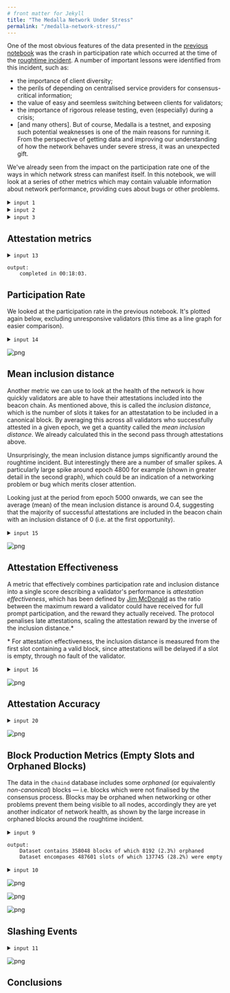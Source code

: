 ```yaml
---
# front matter for Jekyll
title: "The Medalla Network Under Stress"
permalink: "/medalla-network-stress/"
---
```

One of the most obvious features of the data presented in the [previous notebook](/medalla-validator-taxonomy) was the crash in participation rate which occurred at the time of the [roughtime incident](https://medium.com/prysmatic-labs/eth2-medalla-testnet-incident-f7fbc3cc934a). A number of important lessons were identified from this incident, such as:
- the importance of client diversity;
- the perils of depending on centralised service providers for consensus-critical information;
- the value of easy and seemless switching between clients for validators;
- the importance of rigorous release testing, even (especially) during a crisis;
- \[and many others\].
But of course, Medalla is a testnet, and exposing such potential weaknesses is one of the main reasons for running it. From the perspective of getting data and improving our understanding of how the network behaves under severe stress, it was an unexpected gift.

We've already seen from the impact on the participation rate one of the ways in which network stress can manifest itself. In this notebook, we will look at a series of other metrics which may contain valuable information about network performance, providing cues about bugs or other problems.

<details><summary><code>input 1</code></summary>

```python
# imports
import time

import psycopg2
import matplotlib.pyplot as plt
from matplotlib.ticker import PercentFormatter
import pandas as pd
from IPython.display import display
```

</details>

<details><summary><code>input 2</code></summary>

```python
# open/restart connection to chaind database
try:
    cursor.close()
    connection.close()
except:
    pass

connection = psycopg2.connect(user="chain", host="127.0.0.1", database="chain", password="medalla")
cursor = connection.cursor()
```

</details>

<details><summary><code>input 3</code></summary>

```python
# get info about dataset and validators

cursor.execute("SELECT MAX(f_slot) FROM t_blocks")
latest_slot = cursor.fetchone()[0]
n_slots = latest_slot + 1
n_epochs = (n_slots - (n_slots % 32)) // 32

cursor.execute("SELECT f_activation_eligibility_epoch, f_activation_epoch, f_exit_epoch, f_slashed, "
               "f_first_attested_epoch, f_latest_attested_epoch FROM t_validators ORDER BY f_index")
result = cursor.fetchall()
validators = [{"activation_eligibility_epoch": r[0],
               "activation_epoch"            : r[1],
               "exit_epoch"                  : r[2],
               "slashed"                     : r[3],
               "first_attestation"           : r[4],
               "latest_attestation"          : r[5]} for r in result]
```

</details>

## Attestation metrics

<details><summary><code>input 13</code></summary>

```python
# calculate mean inclusion distance, mean attestation effectiveness, attestation accuracy metrics

start_time = time.time()
last_update = 0

empty = [0] * n_epochs
success_count      = empty.copy()
unresponsive_count = empty.copy()
missed_count       = empty.copy()
correct_count      = empty.copy()
sum_distance       = empty.copy()
sum_ae             = empty.copy()

for slot in range(n_epochs * 32):
    cursor.execute(f"SELECT f_validator_index, f_performance, f_effectiveness, f_correct "
                   f"FROM t_validator_performance WHERE f_slot = {slot}")
    result = cursor.fetchone()
    validator_indices  = result[0]
    performance        = result[1]
    effectiveness      = result[2]
    correct            = result[3]
    
    epoch = slot // 32
    for position, val_index in enumerate(validator_indices):
        if performance[position] != -1:
            success_count[epoch]      += 1
            sum_distance[epoch]       += performance[position]
            sum_ae[epoch]             += effectiveness[position]
            if correct[position] == 1:
                correct_count[epoch] += 1
        elif (validators[val_index]["latest_attestation"] == -1
              or epoch < validators[val_index]["first_attestation"]
              or epoch > validators[val_index]["latest_attestation"]):
            unresponsive_count[epoch] += 1
        else:
            missed_count[epoch]       += 1

    t = time.time()
    if t - last_update > 0.1:
        last_update = t
        seconds = t - start_time
        elapsed = time.strftime("%H:%M:%S",time.gmtime(seconds))
        left = time.strftime("%H:%M:%S",time.gmtime(seconds * ((latest_slot+1) / (slot+1)-1)))
        percentage = 100*(slot+1)/(latest_slot+1)
        print(f"epoch {epoch} of {latest_slot//32} ({percentage:.2f}%) / "
              f"{elapsed} elapsed / {left} left", end='\r')

mean_inclusion_distance = [sum_distance[e] / success_count[e] if success_count[e] > 0 else None
                       for e in range(n_epochs)]

mean_ae = [100 * sum_ae[e] / (success_count[e] + missed_count[e]) if success_count[e] > 0 else 0
           for e in range(n_epochs)]

accuracy = [100 * correct_count[e] / success_count[e] if success_count[e] > 0 else 0
            for e in range(n_epochs)]

print(f"completed in {elapsed}." + ' ' * 80)
```

</details>

```
output:
    completed in 00:18:03.                                                                                
```

## Participation Rate
We looked at the participation rate in the previous notebook. It's plotted again below, excluding unresponsive validators (this time as a line graph for easier comparison).

<details><summary><code>input 14</code></summary>

```python
# plot participation rate

participation_rate = [100 * s / (s + missed_count[i]) for i, s in enumerate(success_count)]
participation_rate_series = pd.Series(participation_rate)

fig=plt.figure(figsize=(16,6))
plt.plot(participation_rate_series)
plt.margins(0,0)
plt.title('Participation rate (excl. unresponsive validators)')
plt.xlabel('epoch')
plt.ylabel('participation rate (%)')
plt.show()
```

</details>

![png](/assets/images/medalla-network-stress_files/medalla-network-stress_8_0.png)

## Mean inclusion distance
Another metric we can use to look at the health of the network is how quickly validators are able to have their attestations included into the beacon chain. As mentioned above, this is called the *inclusion distance*, which is the number of slots it takes for an attestatation to be included in a canonical block. By averaging this across all validators who successfully attested in a given epoch, we get a quantity called the *mean inclusion distance*. We already calculated this in the second pass through attestations above.

Unsurprisingly, the mean inclusion distance jumps significantly around the roughtime incident. But interestingly there are a number of smaller spikes. A particularly large spike around epoch 4800 for example (shown in greater detail in the second graph), which could be an indication of a networking problem or bug which merits closer attention.

Looking just at the period from epoch 5000 onwards, we can see the average (mean) of the mean inclusion distance is around 0.4, suggesting that the majority of successful attestations are included in the beacon chain with an inclusion distance of 0 (i.e. at the first opportunity).

<details><summary><code>input 15</code></summary>

```python
# graphs and stats for mean inclusion distance

mid_series = pd.Series(mean_inclusion_distance, name="mean inclusion distance")

# plot the mean inclusion distance
fig=plt.figure(figsize=(16,6))
plt.plot(mid_series)
plt.margins(0,0)
plt.title('Mean inclusion distance of successful attestations')
plt.xlabel('epoch')
plt.ylabel('mean inclusion distance (slots)')
plt.show()
```

</details>

![png](/assets/images/medalla-network-stress_files/medalla-network-stress_10_0.png)

## Attestation Effectiveness
A metric that effectively combines participation rate and inclusion distance into a single score describing a validator's performance is *attestation effectiveness*, which has been defined by [Jim McDonald](https://www.attestant.io/posts/defining-attestation-effectiveness/) as the ratio between the maximum reward a validator could have received for full prompt participation, and the reward they actually received. The protocol penalises late attestations, scaling the attestation reward by the inverse of the inclusion distance.\*

\* For attestation effectiveness, the inclusion distance is measured from the first slot containing a valid block, since attestations will be delayed if a slot is empty, through no fault of the validator.

<details><summary><code>input 16</code></summary>

```python
# plot attestation effectiveness

mean_ae_series = pd.Series(mean_ae, name="mean attestation effectiveness")

# plot the mean inclusion distance
fig=plt.figure(figsize=(16,6))
plt.plot(mean_ae_series)
plt.margins(0,0)
plt.title('Mean attestation effectiveness')
plt.xlabel('epoch')
plt.ylabel('attestation effectiveness (%)')
plt.show()
```

</details>

![png](/assets/images/medalla-network-stress_files/medalla-network-stress_12_0.png)

## Attestation Accuracy

<details><summary><code>input 20</code></summary>

```python
# plot accuracy rate by epoch

accuracy_series = pd.Series(accuracy)

# plot accuracy
fig=plt.figure(figsize=(16,6))
plt.plot(accuracy_series)
plt.margins(0,0)
plt.title('Attestation accuracy')
plt.xlabel('epoch')
plt.ylabel('mean accuracy (%)')
plt.show()
```

</details>

![png](/assets/images/medalla-network-stress_files/medalla-network-stress_14_0.png)

## Block Production Metrics (Empty Slots and Orphaned Blocks)
The data in the `chaind` database includes some *orphaned* (or equivalently *non-canonical*) blocks — i.e. blocks which were not finalised by the consensus process. Blocks may be orphaned when networking or other problems prevent them being visible to all nodes, accordingly they are yet another indicator of network health, as shown by the large increase in orphaned blocks around the roughtime incident.

<details><summary><code>input 9</code></summary>

```python
# count orphaned blocks

cursor.execute("SELECT COUNT(*), SUM(f_canonical::int) FROM t_blocks")
n_blocks, n_canonical = cursor.fetchone()
n_orphaned = n_blocks - n_canonical
print(f"Dataset contains {n_blocks} blocks of which {n_orphaned} ({100*(n_orphaned/n_blocks):.1f}%) orphaned")

# count empty slots

cursor.execute("SELECT COUNT(*) FROM t_blocks WHERE f_canonical")
n_empty = n_slots - cursor.fetchone()[0]
print(f"Dataset encompases {n_slots} slots of which {n_empty} ({100*(n_empty/n_slots):.1f}%) were empty")
```

</details>

```
output:
    Dataset contains 358048 blocks of which 8192 (2.3%) orphaned
    Dataset encompases 487601 slots of which 137745 (28.2%) were empty
```

<details><summary><code>input 10</code></summary>

```python
# plot empty slots and orphaned blocks by epoch

cursor.execute("SELECT f_slot FROM t_blocks WHERE NOT f_canonical")
result = cursor.fetchall()
orphaned_count = [0] * n_epochs
for el in result:
    orphaned_count[el[0] // 32] += 1
    
orphaned_blocks_series = pd.Series(orphaned_count)

# plot orphan count
fig=plt.figure(figsize=(16,6))
plt.plot(orphaned_blocks_series)
plt.margins(0,0)
plt.title('Orphaned blocks per epoch')
plt.xlabel('epoch')
plt.ylabel('orphaned block count')
plt.show()

empty_slots = [True] * n_slots
cursor.execute("SELECT f_slot FROM t_blocks WHERE f_canonical")
result = cursor.fetchall()
for el in result:
    empty_slots[el[0]] = False

empty_count = [0] * n_epochs
for slot in range(0, n_epochs * 32, 32):
    empty_count[slot // 32] = sum(empty_slots[slot:slot+32])
    
empty_count_series = pd.Series(empty_count)

# plot empty count
fig=plt.figure(figsize=(16,6))
plt.plot(empty_count_series)
plt.margins(0,0)
plt.title('Empty slots per epoch')
plt.xlabel('epoch')
plt.ylabel('empty slot count')
plt.show()

# repeat empty slot analysis but ignore unresponsive proposers

cursor.execute("SELECT f_slot, f_validator_index FROM t_proposer_duties")
result = cursor.fetchall()
proposer_responsive = [False] * n_slots
for el in result:
    slot = el[0]
    if slot > latest_slot:
        continue
    epoch = slot // 32
    validator = validators[el[1]]
    if epoch >= validator["first_attestation"] and epoch <= validator["latest_attestation"]:
        proposer_responsive[slot] = True

empty_slots_responsive = [empty and proposer_responsive[i] for i, empty in enumerate(empty_slots)]

empty_responsive_count = [0] * n_epochs
for slot in range(0, n_epochs * 32, 32):
    empty_responsive_count[slot // 32] = sum(empty_slots_responsive[slot:slot+32])
    
empty_responsive_count_series = pd.Series(empty_responsive_count)

# plot empty (responsive) count
fig=plt.figure(figsize=(16,6))
plt.plot(empty_responsive_count_series)
plt.margins(0,0)
plt.title('Empty slots per epoch (excl. unresponsive validators)')
plt.xlabel('epoch')
plt.ylabel('empty slot count')
plt.show()
```

</details>

![png](/assets/images/medalla-network-stress_files/medalla-network-stress_17_0.png)

![png](/assets/images/medalla-network-stress_files/medalla-network-stress_17_1.png)

![png](/assets/images/medalla-network-stress_files/medalla-network-stress_17_2.png)

## Slashing Events

<details><summary><code>input 11</code></summary>

```python
# count up slashing events, plot per epoch

slashed_count = [0] * n_epochs
slashed_epochs = [v["exit_epoch"] for v in validators if v["slashed"]]
for epoch in slashed_epochs:
        slashed_count[epoch] += 1
    
slashed_count_series = pd.Series(slashed_count)
    
# plot slashed count
fig=plt.figure(figsize=(16,6))
plt.plot(slashed_count_series)
plt.margins(0,0)
plt.title('Slashed validators per epoch')
plt.xlabel('epoch')
plt.ylabel('slash count')
plt.yticks(range(6))
plt.show()
```

</details>

![png](/assets/images/medalla-network-stress_files/medalla-network-stress_19_0.png)

## Conclusions
